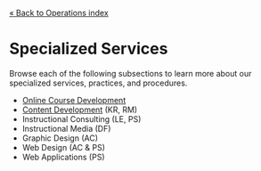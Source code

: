 [&laquo; Back to Operations index](../index.md)

Specialized Services
====================

Browse each of the following subsections to learn more about our specialized services, practices, and procedures.

* [Online Course Development](online/index.md)
* [Content Development](content.md) (KR, RM)
* Instructional Consulting (LE, PS)
* Instructional Media (DF)
* Graphic Design (AC)
* Web Design (AC & PS)
* Web Applications (PS)